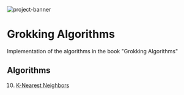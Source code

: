 ![project-banner](https://project-banner.phamn23.repl.co/?title=Grokking+Algorithms&description=Implementation+of+%22Grokking+Algorithms%22&stack=python)

# Grokking Algorithms
Implementation of the algorithms in the book "Grokking Algorithms"

## Algorithms

10. [K-Nearest Neighbors](/knn_regression.py)